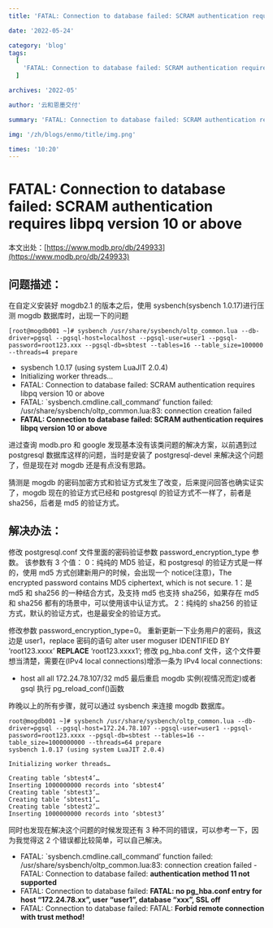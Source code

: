 ```yaml
---
title: 'FATAL: Connection to database failed: SCRAM authentication requires libpq version 10 or above'

date: '2022-05-24'

category: 'blog'
tags:
  [
    'FATAL: Connection to database failed: SCRAM authentication requires libpq version 10 or above',
  ]

archives: '2022-05'

author: '云和恩墨交付'

summary: 'FATAL: Connection to database failed: SCRAM authentication requires libpq version 10 or above'

img: '/zh/blogs/enmo/title/img.png'

times: '10:20'
---
```


# FATAL: Connection to database failed: SCRAM authentication requires libpq version 10 or above

本文出处：[https://www.modb.pro/db/249933](https://www.modb.pro/db/249933)

## 问题描述：

在自定义安装好 mogdb2.1 的版本之后，使用 sysbench(sysbench 1.0.17)进行压测 mogdb 数据库时，出现一下的问题

```
[root@mogdb001 ~]# sysbench /usr/share/sysbench/oltp_common.lua --db-driver=pgsql --pgsql-host=localhost --pgsql-user=user1 --pgsql-password=root123.xxx --pgsql-db=sbtest --tables=16 --table_size=100000 --threads=4 prepare
```

- sysbench 1.0.17 (using system LuaJIT 2.0.4)
- Initializing worker threads…
- FATAL: Connection to database failed: SCRAM authentication requires libpq version 10 or above
- FATAL: `sysbench.cmdline.call_command’ function failed: /usr/share/sysbench/oltp_common.lua:83: connection creation failed
- **FATAL: Connection to database failed: SCRAM authentication requires libpq version 10 or above**

进过查询 modb.pro 和 google 发现基本没有该类问题的解决方案，以前遇到过 postgresql 数据库这样的问题，当时是安装了 postgresql-devel 来解决这个问题了，但是现在对 mogdb 还是有点没有思路。

猜测是 mogdb 的密码加密方式和验证方式发生了改变，后来提问回答也确实证实了，mogdb 现在的验证方式已经和 postgresql 的验证方式不一样了，前者是 sha256，后者是 md5 的验证方式。

## 解决办法：

修改 postgresql.conf 文件里面的密码验证参数 password_encryption_type 参数。
该参数有 3 个值：
0：纯纯的 MD5 验证，和 postgresql 的验证方式是一样的，使用 md5 方式创建新用户的时候，会出现一个 notice(注意)，The encrypted password contains MD5 ciphertext, which is not secure.
1：是 md5 和 sha256 的一种结合方式，及支持 md5 也支持 sha256，如果存在 md5 和 sha256 都有的场景中，可以使用该中认证方式。
2：纯纯的 sha256 的验证方式，默认的验证方式，也是最安全的验证方式。

修改参数 password_encryption_type=0。
重新更新一下业务用户的密码，我这边是 user1，replace 密码的语句
alter user moguser IDENTIFIED BY ‘root123.xxxx’ **REPLACE** ‘root123.xxxx1’;
修改 pg_hba.conf 文件，这个文件要想当清楚，需要在(IPv4 local connections)增添一条为
IPv4 local connections:

- host all all 172.24.78.107/32 md5
  最后重启 mogdb 实例(视情况而定)或者 gsql 执行 pg_reload_conf()函数

昨晚以上的所有步骤，就可以通过 sysbench 来连接 mogdb 数据库。

```
root@mogdb001 ~]# sysbench /usr/share/sysbench/oltp_common.lua --db-driver=pgsql --pgsql-host=172.24.78.107 --pgsql-user=user1 --pgsql-password=root123.xxxx --pgsql-db=sbtest --tables=16 --table_size=1000000000 --threads=64 prepare
sysbench 1.0.17 (using system LuaJIT 2.0.4)

Initializing worker threads…

Creating table ‘sbtest4’…
Inserting 1000000000 records into ‘sbtest4’
Creating table ‘sbtest3’…
Creating table ‘sbtest1’…
Creating table ‘sbtest2’…
Inserting 1000000000 records into ‘sbtest3’
```

同时也发现在解决这个问题的时候发现还有 3 种不同的错误，可以参考一下，因为我觉得这 2 个错误都比较简单，可以自己解决。

- FATAL: `sysbench.cmdline.call_command’ function failed: /usr/share/sysbench/oltp_common.lua:83: connection creation failed
  -FATAL: Connection to database failed: **authentication method 11 not supported**
- FATAL: Connection to database failed: **FATAL: no pg_hba.conf entry for host “172.24.78.xx”, user “user1”, database “xxx”, SSL off**
- FATAL: Connection to database failed: FATAL: **Forbid remote connection with trust method!**
